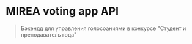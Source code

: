 # MIREA voting app API

> Бэкендд для управления голосоаниями в конкурсе "Студент и преподаватель года"
